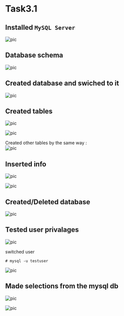 # Task3.1

## Installed ```MySQL Server ``` 

![pic](res/pic1.png)  

## Database schema
![pic](res/pic2.png)  

## Created database and swiched to it
![pic](res/pic3.png)  

## Created tables
![pic](res/pic4.png)  

![pic](res/pic5.png)  

Created other tables by the same way :  
![pic](res/pic6.png)  

## Inserted info
![pic](res/pic7.png)  

![pic](res/pic8.png)  

## Created/Deleted database
![pic](res/pic11.png)  

## Tested user privalages  
![pic](res/pic13.png)  

switched user
```console
# mysql -u testuser
```
![pic](res/pic12.png)  

## Made selections from the mysql db
![pic](res/pic9.png)  

![pic](res/pic10.png)  